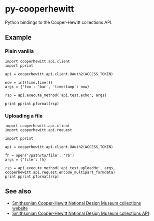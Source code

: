 # py-cooperhewitt

Python bindings to the Cooper-Hewitt collections API.

## Example

### Plain vanilla

	import cooperhewitt.api.client
	import pprint

	api = cooperhewitt.api.client.OAuth2(ACCESS_TOKEN)

	now = int(time.time())
	args = {'foo': 'bar', 'timestamp': now}

	rsp = api.execute_method('api.test.echo', args)

	print pprint.pformat(rsp)

### Uploading a file

	import cooperhewitt.api.client
	import cooperhewitt.api.request

	import pprint

	api = cooperhewitt.api.client.OAuth2(ACCESS_TOKEN)

	fh = open('/path/to/file', 'rb')
	args = {'file': fh}

	rsp = api.execute_method('api.test.uploadMe', args, cooperhewitt.api.request.encode_multipart_formdata)
	print pprint.pformat(rsp)
	
## See also

* [Smithsonian Cooper-Hewitt National Design Museum collections website](https://collection.cooperhewitt.org/)
* [Smithsonian Cooper-Hewitt National Design Museum collections API](https://collection.cooperhewitt.org/api/)


